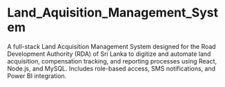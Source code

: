 # Land_Aquisition_Management_System
A full-stack Land Acquisition Management System designed for the Road Development Authority (RDA) of Sri Lanka to digitize and automate land acquisition, compensation tracking, and reporting processes using React, Node.js, and MySQL. Includes role-based access, SMS notifications, and Power BI integration.
